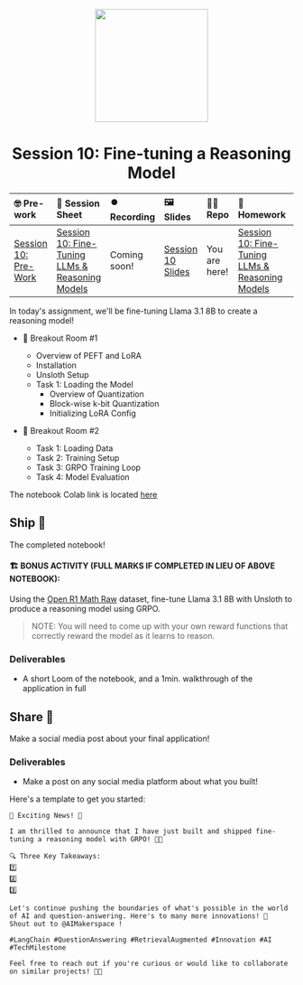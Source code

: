 <p align = "center" draggable=”false” ><img src="https://github.com/AI-Maker-Space/LLM-Dev-101/assets/37101144/d1343317-fa2f-41e1-8af1-1dbb18399719" 
     width="200px"
     height="auto"/>
</p>

## <h1 align="center" id="heading">Session 10: Fine-tuning a Reasoning Model</h1>

| 🤓 Pre-work | 📰 Session Sheet | ⏺️ Recording     | 🖼️ Slides        | 👨‍💻 Repo         | 📝 Homework      | 📁 Feedback       |
|:-----------------|:-----------------|:-----------------|:-----------------|:-----------------|:-----------------|:-----------------|
| [Session 10: Pre-Work](https://www.notion.so/Session-10-Fine-Tuning-LLMs-Reasoning-Models-1c8cd547af3d815dba2cf9d2b4c0a325?pvs=4#1c8cd547af3d81dc9d7bc1fb2ba9f9cd) | [Session 10: Fine-Tuning LLMs & Reasoning Models ](https://www.notion.so/Session-10-Fine-Tuning-LLMs-Reasoning-Models-1c8cd547af3d815dba2cf9d2b4c0a325) | Coming soon! | [Session 10 Slides](https://www.canva.com/design/DAGjaVT_Bh0/QTzaTZGFTkQiHLylBTjpWw/edit?utm_content=DAGjaVT_Bh0&utm_campaign=designshare&utm_medium=link2&utm_source=sharebutton) | You are here! | [Session 10: Fine-Tuning LLMs & Reasoning Models](https://forms.gle/3NHvkcoDm6LyWhWQ9) | [AIE6 Feedback 5/1](https://forms.gle/VrY27ndkZdNEF5nFA) |


In today's assignment, we'll be fine-tuning Llama 3.1 8B to create a reasoning model!

- 🤝 Breakout Room #1
  - Overview of PEFT and LoRA
  - Installation
  - Unsloth Setup
  - Task 1: Loading the Model
    - Overview of Quantization
    - Block-wise k-bit Quantization
    - Initializing LoRA Config

- 🤝 Breakout Room #2
  - Task 1: Loading Data
  - Task 2: Training Setup
  - Task 3: GRPO Training Loop
  - Task 4: Model Evaluation
    
The notebook Colab link is located [here](https://colab.research.google.com/drive/18jF-pOlz-cFt0SkHVQ_9PBuGAH0VumrG?usp=sharing)

## Ship 🚢

The completed notebook!

#### 🏗️ BONUS ACTIVITY (FULL MARKS IF COMPLETED IN LIEU OF ABOVE NOTEBOOK):

Using the [Open R1 Math Raw](https://huggingface.co/datasets/open-r1/OpenR1-Math-Raw) dataset, fine-tune Llama 3.1 8B with Unsloth to produce a reasoning model using GRPO.

> NOTE: You will need to come up with your own reward functions that correctly reward the model as it learns to reason.

### Deliverables

- A short Loom of the notebook, and a 1min. walkthrough of the application in full

## Share 🚀

Make a social media post about your final application!

### Deliverables

- Make a post on any social media platform about what you built!

Here's a template to get you started:

```
🚀 Exciting News! 🚀

I am thrilled to announce that I have just built and shipped fine-tuning a reasoning model with GRPO! 🎉🤖

🔍 Three Key Takeaways:
1️⃣ 
2️⃣ 
3️⃣ 

Let's continue pushing the boundaries of what's possible in the world of AI and question-answering. Here's to many more innovations! 🚀
Shout out to @AIMakerspace !

#LangChain #QuestionAnswering #RetrievalAugmented #Innovation #AI #TechMilestone

Feel free to reach out if you're curious or would like to collaborate on similar projects! 🤝🔥
```
